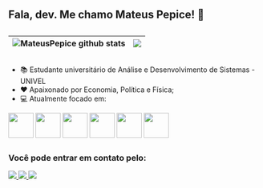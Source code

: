## Fala, dev. Me chamo Mateus Pepice! 👋



##

| <img align="center" src="https://github-readme-stats.vercel.app/api?username=MateusPepice&show_icons=true&include_all_commits=true&theme=buefy&hide_border=true" alt="MateusPepice github stats" /> | <img align="center" src="https://github-readme-stats.vercel.app/api/top-langs/?username=MateusPepice&layout=compact&theme=buefy&hide_border=true" /> |
| ------------- | ------------- |

##

- 📚 Estudante universitário de Análise e Desenvolvimento de Sistemas - UNIVEL
- ❤ Apaixonado por Economia, Política e Física;
- 💻 Atualmente focado em:

<div display="inline">
  <img align="center" width= "50" height="50" src="https://cdn.jsdelivr.net/gh/devicons/devicon/icons/java/java-original.svg" />
  <img align="center" width= "50" height="50" src="https://cdn.jsdelivr.net/gh/devicons/devicon/icons/mysql/mysql-original-wordmark.svg" />
  <img align="center" width= "50" height="50" src="https://cdn.jsdelivr.net/gh/devicons/devicon/icons/python/python-original.svg" />
  <img align="center" width= "50" height="50" src="https://cdn.jsdelivr.net/gh/devicons/devicon/icons/git/git-original-wordmark.svg" />
  <img align="center" width= "50" height="50" src="https://cdn.jsdelivr.net/gh/devicons/devicon/icons/c/c-original.svg" /> 
  <img align="center" width= "50" height="50" src="https://cdn.jsdelivr.net/gh/devicons/devicon/icons/windows8/windows8-original.svg" />
</div>

##

### Você pode entrar em contato pelo:

<a href="https://www.instagram.com/mateus_pepice/">
  <img src="https://img.shields.io/badge/Instagram-%23E4405F.svg?style=for-the-badge&logo=Instagram&logoColor=white" />
</a>
<a href="https://www.linkedin.com/in/mateus-pepice-dev/">
  <img src="https://img.shields.io/badge/linkedin-%230077B5.svg?style=for-the-badge&logo=linkedin&logoColor=white" />
</a>
<a href="mailto: mateuspepsi01@gmail.com">
  <img src="https://img.shields.io/badge/Gmail-D14836?style=for-the-badge&logo=gmail&logoColor=white" />
</a>
